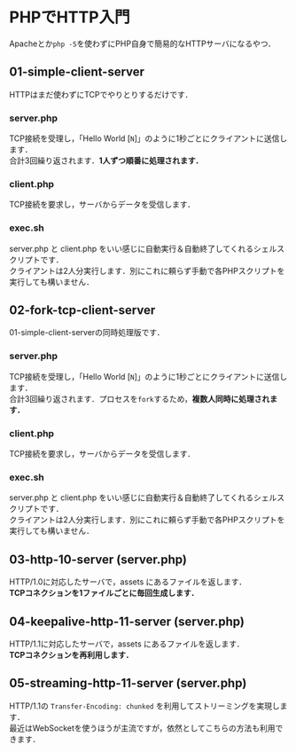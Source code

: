 # PHPでHTTP入門

Apacheとか`php -S`を使わずにPHP自身で簡易的なHTTPサーバになるやつ．

## 01-simple-client-server

HTTPはまだ使わずにTCPでやりとりするだけです．

### server.php

TCP接続を受理し，「Hello World [`N`]」のように1秒ごとにクライアントに送信します．  
合計3回繰り返されます．**1人ずつ順番に処理されます．**

### client.php

TCP接続を要求し，サーバからデータを受信します．

### exec.sh

server.php と client.php をいい感じに自動実行＆自動終了してくれるシェルスクリプトです．  
クライアントは2人分実行します．別にこれに頼らず手動で各PHPスクリプトを実行しても構いません．

## 02-fork-tcp-client-server

01-simple-client-serverの同時処理版です．  

### server.php

TCP接続を受理し，「Hello World [`N`]」のように1秒ごとにクライアントに送信します．  
合計3回繰り返されます．プロセスを`fork`するため，**複数人同時に処理されます．**

### client.php

TCP接続を要求し，サーバからデータを受信します．

### exec.sh

server.php と client.php をいい感じに自動実行＆自動終了してくれるシェルスクリプトです．  
クライアントは2人分実行します．別にこれに頼らず手動で各PHPスクリプトを実行しても構いません．

## 03-http-10-server (server.php)

HTTP/1.0に対応したサーバで，assets にあるファイルを返します．  
**TCPコネクションを1ファイルごとに毎回生成します．**

## 04-keepalive-http-11-server (server.php)

HTTP/1.1に対応したサーバで，assets にあるファイルを返します．  
**TCPコネクションを再利用します．**

## 05-streaming-http-11-server (server.php)

HTTP/1.1の `Transfer-Encoding: chunked` を利用してストリーミングを実現します．  
最近はWebSocketを使うほうが主流ですが，依然としてこちらの方法も利用できます．
